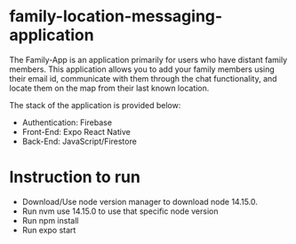 # family-location-messaging-application
The Family-App is an application primarily for users who have distant family members. This application allows you to add your family members using their email id, communicate with them through the chat functionality, and locate them on the map from their last known location. 

The stack of the application is provided below: 
- Authentication: Firebase 
- Front-End: Expo React Native 
- Back-End: JavaScript/Firestore

# Instruction to run
- Download/Use node version manager to download node 14.15.0.
- Run nvm use 14.15.0 to use that specific node version
- Run npm install
- Run expo start
